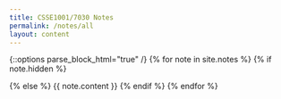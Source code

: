 ```yaml
---
title: CSSE1001/7030 Notes
permalink: /notes/all
layout: content
---
```


{::options parse_block_html="true" /}
{% for note in site.notes %}
{% if note.hidden %}

{% else %}
{{ note.content }}
{% endif %}
{% endfor %}
